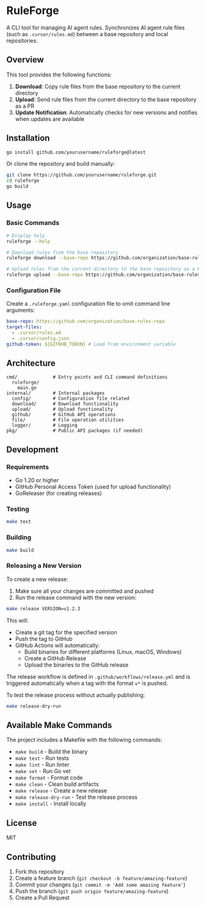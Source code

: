 # RuleForge

A CLI tool for managing AI agent rules. Synchronizes AI agent rule files (such as `.cursor/rules.md`) between a base repository and local repositories.

## Overview

This tool provides the following functions:

1. **Download**: Copy rule files from the base repository to the current directory
2. **Upload**: Send rule files from the current directory to the base repository as a PR
3. **Update Notification**: Automatically checks for new versions and notifies when updates are available

## Installation

```bash
go install github.com/yourusername/ruleforge@latest
```

Or clone the repository and build manually:

```bash
git clone https://github.com/yourusername/ruleforge.git
cd ruleforge
go build
```

## Usage

### Basic Commands

```bash
# Display help
ruleforge --help

# Download rules from the base repository
ruleforge download --base-repo https://github.com/organization/base-rules-repo

# Upload rules from the current directory to the base repository as a PR
ruleforge upload --base-repo https://github.com/organization/base-rules-repo --message "Update rules for my-project"
```

### Configuration File

Create a `.ruleforge.yaml` configuration file to omit command line arguments:

```yaml
base-repo: https://github.com/organization/base-rules-repo
target-files:
  - .cursor/rules.md
  - .cursor/config.json
github-token: ${GITHUB_TOKEN} # Load from environment variable
```

## Architecture

```
cmd/             # Entry points and CLI command definitions
  ruleforge/
    main.go
internal/        # Internal packages
  config/        # Configuration file related
  download/      # Download functionality
  upload/        # Upload functionality
  github/        # GitHub API operations
  file/          # File operation utilities
  logger/        # Logging
pkg/             # Public API packages (if needed)
```

## Development

### Requirements

- Go 1.20 or higher
- GitHub Personal Access Token (used for upload functionality)
- GoReleaser (for creating releases)

### Testing

```bash
make test
```

### Building

```bash
make build
```

### Releasing a New Version

To create a new release:

1. Make sure all your changes are committed and pushed
2. Run the release command with the new version:

```bash
make release VERSION=v1.2.3
```

This will:

- Create a git tag for the specified version
- Push the tag to GitHub
- GitHub Actions will automatically:
  - Build binaries for different platforms (Linux, macOS, Windows)
  - Create a GitHub Release
  - Upload the binaries to the GitHub release

The release workflow is defined in `.github/workflows/release.yml` and is triggered automatically when a tag with the format `v*` is pushed.

To test the release process without actually publishing:

```bash
make release-dry-run
```

## Available Make Commands

The project includes a Makefile with the following commands:

- `make build` - Build the binary
- `make test` - Run tests
- `make lint` - Run linter
- `make vet` - Run Go vet
- `make format` - Format code
- `make clean` - Clean build artifacts
- `make release` - Create a new release
- `make release-dry-run` - Test the release process
- `make install` - Install locally

## License

MIT

## Contributing

1. Fork this repository
2. Create a feature branch (`git checkout -b feature/amazing-feature`)
3. Commit your changes (`git commit -m 'Add some amazing feature'`)
4. Push the branch (`git push origin feature/amazing-feature`)
5. Create a Pull Request
